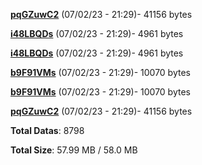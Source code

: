 [**pqGZuwC2**](/data/pqGZuwC2.txt) (07/02/23 - 21:29)- 41156 bytes

[**i48LBQDs**](/data/i48LBQDs.txt) (07/02/23 - 21:29)- 4961 bytes

[**i48LBQDs**](/data/i48LBQDs.txt) (07/02/23 - 21:29)- 4961 bytes

[**b9F91VMs**](/data/b9F91VMs.txt) (07/02/23 - 21:29)- 10070 bytes

[**b9F91VMs**](/data/b9F91VMs.txt) (07/02/23 - 21:29)- 10070 bytes

[**pqGZuwC2**](/data/pqGZuwC2.txt) (07/02/23 - 21:29)- 41156 bytes

**Total Datas**: 8798

**Total Size**: 57.99 MB / 58.0 MB
